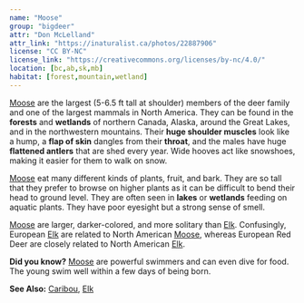 ```yaml
---
name: "Moose"
group: "bigdeer"
attr: "Don McLelland"
attr_link: "https://inaturalist.ca/photos/22887906"
license: "CC BY-NC"
license_link: "https://creativecommons.org/licenses/by-nc/4.0/"
location: [bc,ab,sk,mb]
habitat: [forest,mountain,wetland]
---
```

[Moose](/animals/moose/) are the largest (5-6.5 ft tall at shoulder) members of the deer family and one of the largest mammals in North America. They can be found in the **forests** and **wetlands** of northern Canada, Alaska, around the Great Lakes, and in the northwestern mountains. Their **huge shoulder muscles** look like a hump, a **flap of skin** dangles from their **throat**, and the males have huge **flattened antlers** that are shed every year. Wide hooves act like snowshoes, making it easier for them to walk on snow.

[Moose](/animals/moose/) eat many different kinds of plants, fruit, and bark. They are so tall that they prefer to browse on higher plants as it can be difficult to bend their head to ground level. They are often seen in **lakes** or **wetlands** feeding on aquatic plants. They have poor eyesight but a strong sense of smell.

[Moose](/animals/moose/) are larger, darker-colored, and more solitary than [Elk](/animals/elk/). Confusingly, European&nbsp;[Elk](/animals/elk/) are related to North American [Moose](/animals/moose/), whereas European Red Deer are closely related to North American [Elk](/animals/elk/).

**Did you know?** [Moose](/animals/moose/) are powerful swimmers and can even dive for food. The young swim well within a few days of being born.

<!-- generated, do not edit -->
**See Also:**
[Caribou](/animals/caribou/),
[Elk](/animals/elk/)
